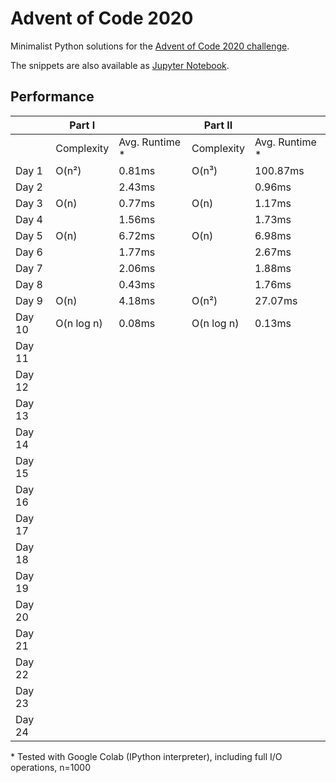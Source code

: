 # Advent of Code 2020
Minimalist Python solutions for the [Advent of Code 2020 challenge](https://adventofcode.com).

The snippets are also available as [Jupyter Notebook](https://colab.research.google.com/drive/1rJ1I_dy7WLWgfkKAZmqTTvu4c3EyrCd-?usp=sharing).

## Performance
|        | Part I     |                | Part II    |                |
|--------|------------|----------------|------------|----------------|
|        | Complexity | Avg. Runtime * | Complexity | Avg. Runtime * |
| Day 1  | O(n²)      | 0.81ms         | O(n³)      | 100.87ms       |
| Day 2  |            | 2.43ms         |            | 0.96ms         |
| Day 3  | O(n)       | 0.77ms         | O(n)       | 1.17ms         |
| Day 4  |            | 1.56ms         |            | 1.73ms         |
| Day 5  | O(n)       | 6.72ms         | O(n)       | 6.98ms         |
| Day 6  |            | 1.77ms         |            | 2.67ms         |
| Day 7  |            | 2.06ms         |            | 1.88ms         |
| Day 8  |            | 0.43ms         |            | 1.76ms         |
| Day 9  | O(n)       | 4.18ms         | O(n²)      | 27.07ms        |
| Day 10 | O(n log n) | 0.08ms         | O(n log n) | 0.13ms         |
| Day 11 |            |                |            |                |
| Day 12 |            |                |            |                |
| Day 13 |            |                |            |                |
| Day 14 |            |                |            |                |
| Day 15 |            |                |            |                |
| Day 16 |            |                |            |                |
| Day 17 |            |                |            |                |
| Day 18 |            |                |            |                |
| Day 19 |            |                |            |                |
| Day 20 |            |                |            |                |
| Day 21 |            |                |            |                |
| Day 22 |            |                |            |                |
| Day 23 |            |                |            |                |
| Day 24 |            |                |            |                |

\* Tested with Google Colab (IPython interpreter), including full I/O operations, n=1000
